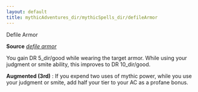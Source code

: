 ```yaml
---
layout: default
title: mythicAdventures_dir/mythicSpells_dir/defileArmor
---
```

Defile Armor

**Source** [_defile armor_](../../advanced_dir/spells_dir/defileArmor#_defile-armor)

You gain DR 5_dir/good while wearing the target armor. While using your judgment or smite ability, this improves to DR 10_dir/good.

**Augmented (3rd)** : If you expend two uses of mythic power, while you use your judgment or smite, add half your tier to your AC as a profane bonus.

